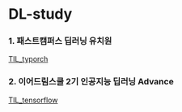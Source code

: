 # DL-study

### 1. 패스트캠퍼스 딥러닝 유치원
[TIL_typorch](https://github.com/cge1111/DL-study/tree/main/TIL_pytorch)
### 2. 이어드림스쿨 2기 인공지능 딥러닝 Advance
[TIL_tensorflow]()
